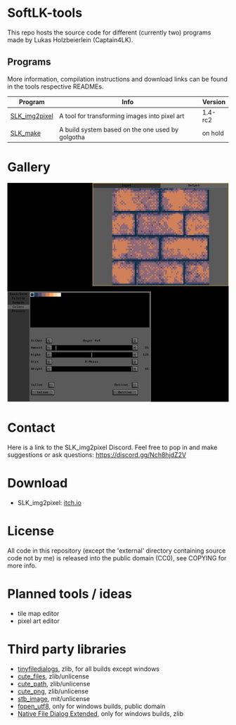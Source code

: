 # SoftLK-tools

This repo hosts the source code for different (currently two) programs made by Lukas Holzbeierlein (Captain4LK).

## Programs

More information, compilation instructions and download links can be found in the tools respective READMEs.

|Program|Info|Version|
|---|---|---|
|[SLK_img2pixel](SLK_img2pixel/README.md)|A tool for transforming images into pixel art|1.4-rc2|
|[SLK_make](SLK_make/README.md)|A build system based on the one used by golgotha|on hold|

# Gallery

![SLK_img2pixel_preview](screenshots/SLK_img2pixel.png)

# Contact

Here is a link to the SLK_img2pixel Discord. Feel free to pop in and make suggestions or ask questions: https://discord.gg/Nch8hjdZ2V

# Download 

* SLK_img2pixel: [itch.io](https://captain4lk.itch.io/slk-img2pixel)

# License

All code in this repository (except the 'external' directory containing source code not by me) is released into the public domain (CC0), see COPYING for more info.

# Planned tools / ideas

* tile map editor
* pixel art editor

# Third party libraries

* [tinyfiledialogs](https://sourceforge.net/projects/tinyfiledialogs/), zlib, for all builds except windows
* [cute_files](https://github.com/RandyGaul/cute_headers), zlib/unlicense
* [cute_path](https://github.com/RandyGaul/cute_headers), zlib/unlicense
* [cute_png](https://github.com/RandyGaul/cute_headers), zlib/unlicense
* [stb_image](https://github.com/nothings/stb), mit/unlicense
* [fopen_utf8](https://github.com/Photosounder/fopen_utf8/), only for windows builds, public domain
* [Native File Dialog Extended](https://github.com/btzy/nativefiledialog-extended), only for windows builds, zlib
